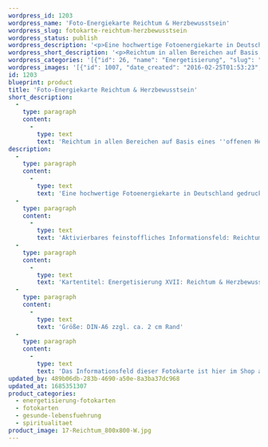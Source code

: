 ```yaml
---
wordpress_id: 1203
wordpress_name: 'Foto-Energiekarte Reichtum & Herzbewusstsein'
wordpress_slug: fotokarte-reichtum-herzbewusstsein
wordpress_status: publish
wordpress_description: '<p>Eine hochwertige Fotoenergiekarte in Deutschland gedruckt und in Handarbeit laminiert. Sie ist in Postkartengröße (DIN-A6) oder kleiner gut zu transportieren und kann auch auf den Körper aufgelegt werden.</p><p>Aktivierbares feinstoffliches Informationsfeld: Reichtum und Herzbewusstsein sowie dem energetischen Zugang zu den dazugehörigen universellen Wissenspools.</p><p>Kartentitel: Energetisierung XVII: Reichtum &amp; Herzbewusstsein. Reihe: Energetisierung</p><p>Größe: DIN-A6 zzgl. ca. 2 cm Rand</p><p>Andere Formate sind individuell für Sie innerhalb weniger Tage herstellbar. Bitte kontaktieren Sie uns hierfür unter <a href="mailto:info@elvedenverlag.de">info@elvedenverlag.de</a>.</p><p>Das Informationsfeld dieser Fotokarte ist hier im Shop auch erhältlich als <a href="https://my.feenbaum.de/produkt-kategorie/energiebilder/wandbilder/energetisierung/">Wandbild</a>, <a href="https://my.feenbaum.de/produkt-kategorie/energiekissen/energetisierung-energiekissen/">Energiekissen</a> und <a href="https://my.feenbaum.de/produkt-kategorie/energiesprays/energetisierung-energiesprays/">Energiespray</a></p><p><a href="https://my.feenbaum.de/anwendung-energiebilder-foto-laminiert/">Anwendungshinweise      </a><a href="https://my.feenbaum.de/produktinformationen-fotokarten/">Produktinformationen</a></p>'
wordpress_short_description: '<p>Reichtum in allen Bereichen auf Basis eines &#8218;offenen Herzens&#8216; ( Herzbewusstseins)<br /><em>Hinweis: Das Wasserzeichen „Elveden Verlag Energiebild“ wird nicht mit gedruckt</em></p>'
wordpress_categories: '[{"id": 26, "name": "Energetisierung", "slug": "energetisierung-fotokarten"}, {"id": 23, "name": "Fotokarten", "slug": "fotokarten"}, {"id": 38, "name": "Gesunde Lebensf\u00fchrung", "slug": "gesunde-lebensfuehrung"}, {"id": 36, "name": "Spiritualit\u00e4t", "slug": "spiritualitaet"}]'
wordpress_images: '[{"id": 1007, "date_created": "2016-02-25T01:53:23", "date_created_gmt": "2016-02-24T23:53:23", "date_modified": "2016-02-25T01:53:23", "date_modified_gmt": "2016-02-24T23:53:23", "src": "https://my.feenbaum.de/wp-content/uploads/2016/02/17-Reichtum_800x800-W.jpg", "name": "17-Reichtum_800x800-W", "alt": ""}]'
id: 1203
blueprint: product
title: 'Foto-Energiekarte Reichtum & Herzbewusstsein'
short_description:
  -
    type: paragraph
    content:
      -
        type: text
        text: 'Reichtum in allen Bereichen auf Basis eines ''offenen Herzens&#8216; ( Herzbewusstseins)'
description:
  -
    type: paragraph
    content:
      -
        type: text
        text: 'Eine hochwertige Fotoenergiekarte in Deutschland gedruckt und in Handarbeit laminiert. Sie ist in Postkartengröße (DIN-A6) oder kleiner gut zu transportieren und kann auch auf den Körper aufgelegt werden.'
  -
    type: paragraph
    content:
      -
        type: text
        text: 'Aktivierbares feinstoffliches Informationsfeld: Reichtum und Herzbewusstsein sowie dem energetischen Zugang zu den dazugehörigen universellen Wissenspools.'
  -
    type: paragraph
    content:
      -
        type: text
        text: 'Kartentitel: Energetisierung XVII: Reichtum & Herzbewusstsein. Reihe: Energetisierung'
  -
    type: paragraph
    content:
      -
        type: text
        text: 'Größe: DIN-A6 zzgl. ca. 2 cm Rand'
  -
    type: paragraph
    content:
      -
        type: text
        text: 'Das Informationsfeld dieser Fotokarte ist hier im Shop auch erhältlich als Wandbild, Energiekissen und Energiespray'
updated_by: 489b06db-283b-4690-a50e-8a3ba37dc968
updated_at: 1685351307
product_categories:
  - energetisierung-fotokarten
  - fotokarten
  - gesunde-lebensfuehrung
  - spiritualitaet
product_image: 17-Reichtum_800x800-W.jpg
---
```

